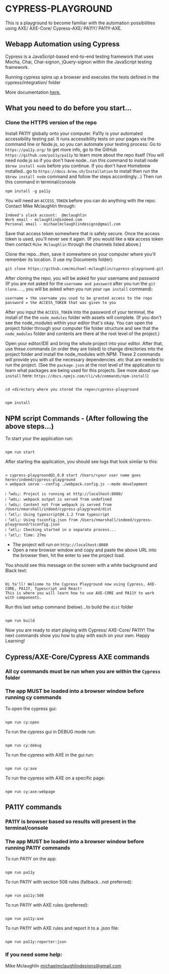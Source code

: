 # CYPRESS-PLAYGROUND

This is a playground to become familiar with the automation possibilities using AXE/ AXE-Core/ Cypress-AXE/ PA11Y/ PA11Y-AXE.

## Webapp Automation using Cypress

Cypress is a JavaScript-based end-to-end testing framework that uses Mocha, Chai, Chai-signon, jQuery-signon within the JavaScript testing framework.

Running cypress spins up a browser and executes the tests defined in the cypress/integration/ folder

More documentation [here.](https://docs.cypress.io/guides/overview/why-cypress.html#In-a-nutshell)

## What you need to do before you start...
### Clone the HTTPS version of the repo
Install PA11Y globally onto your computer. Pa11y is your automated accessibility testing pal. It runs accessibility tests on your pages via the command line or Node.js, so you can automate your testing process:
Go to `https://pa11y.org/` to get more info, go to the GitHub `https://github.com/pa11y/pa11y` to learn more about the repo itself (You will need node.js so if you don't have node...run this command to install node `$brew install node` before you continue. If you don't have Homebrew installed...go to `https://docs.brew.sh/Installation` to install then run the `$brew install node` command and follow the steps accordingly...) Then run this command in terminal/console

```
npm install -g pa11y
```

You will need an `ACCESS_TOKEN` before you can do anything with the repo. Contact Mike Mclaughlin through:

```
Indeed's slack account:  @mclaughlin
Work email - mclaughlin@indeed.com
Personal email - michaelmclaughlindesigns@gmail.com
```

Save that access token somewhere that is safely secure. Once the access token is used, you'll never see it again. (If you would like a `NEW` access token then contact `Mike Mclaughlin` through the channels listed above.)

Clone the repo...then, save it somewhere on your computer where you'll remember its location. (I use my Documents folder):

```
git clone https://github.com/michael-mclaughlin/cypress-playground.git
```

After cloning the repo, you will be asked for your username and password (If you are not asked for the `username and password` after you run the `git clone...`, you will be asked when you run your `npm install` command):

```
username = the username you used to be granted access to the repo
password = the ACCESS_TOKEN that was given to you
```

After you input the `ACCESS_TOKEN` into the password of your terminal, the install of the the `node_modules` folder with assets will complete. (If you don't see the node_modules within your editor that's okay. You can open the project folder through your computer file folder structure and see that the `node_modules` folder and contents are there at the root level of the project.)

Open your editor/IDE and bring the whole project into your editor.
After that, use these commands (in order they are listed) to change directories into the project folder and install the node_modules with NPM.
These 2 commands will provide you with all the necessary dependencies .etc that are needed to run the project. (See the `package.json` at the root level of the application to learn what packages are being used for this projects. See more about `npm install` here: `https://docs.npmjs.com/cli/v6/commands/npm-install`)

```

cd <directory where you stored the repo>/cypress-playground

```

```

npm install

```

## NPM script Commands - (After following the above steps...)

To start your the application run:

```

npm run start

```

After starting the application, you should see logs that look similar to this:

```

> cypress-playground@1.0.0 start /Users/<your user name goes here>/indeed/cypress-playground
> webpack serve --config ./webpack.config.js --mode development

ℹ ｢wds｣: Project is running at http://localhost:8080/
ℹ ｢wds｣: webpack output is served from undefined
ℹ ｢wds｣: Content not from webpack is served from /Users/nmarshall/indeed/cypress-playground/dist
ℹ ｢atl｣: Using typescript@4.1.2 from typescript
ℹ ｢atl｣: Using tsconfig.json from /Users/nmarshall/indeed/cypress-playground/tsconfig.json
ℹ ｢atl｣: Checking started in a separate process...
ℹ ｢atl｣: Time: 27ms

```

-   The project will run on `http://localhost:8080`
-   Open a new browser window and copy and paste the above URL into the browser then, hit the enter to see the project load.

You should see this message on the screen with a white background and Black text:

```

Hi Ya'll! Welcome to the Cypress Playground now using Cypress, AXE-CORE, PA11Y, Typescript and React!
This is where you will learn how to use AXE-CORE and PA11Y to work with components.

```

Run this last setup command (below)...to build the `dist` folder

```

npm run build

```

Now you are ready to start playing with Cypress/ AXE-Core/ PA11Y!
The next commands show you how to play with each on your own. Happy Learning!

## Cypress/AXE-Core/Cypress AXE commands

### All cy commands must be run when you are within the `Cypress` folder

### The app MUST be loaded into a browser window before running cy commands

To open the cypress gui:

```

npm run cy:open

```

To run the cypress gui in DEBUG mode run:

```

npm run cy:debug

```

To run the cypress with AXE in the gui run:

```

npm run cy:axe

```

To run the cypress with AXE on a specific page:

```

npm run cy:axe:webpage

```

## PA11Y commands

### PA11Y is browser based so results will present in the terminal/console

### The app MUST be loaded into a browser window before running PA11Y commands

To run PA11Y on the app:

```

npm run pa11y

```

To run PA11Y with section 508 rules (fallback...not preferred):

```

npm run pa11y:508

```

To run PA11Y with AXE rules (preferred):

```

npm run pa11y:axe

```

To run PA11Y with AXE rules and report it to a .json file:

```

npm run pa11y:reporter:json

```

### If you need some help:

Mike Mclaughlin
michaelmclaughlindesigns@gmail.com

```

```
